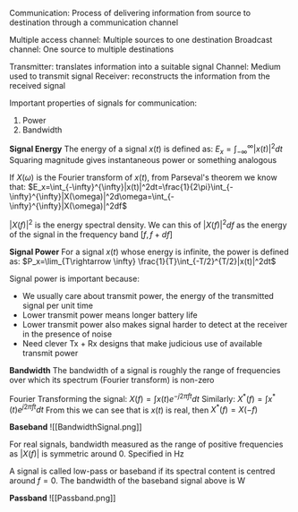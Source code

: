 Communication: Process of delivering information from source to destination through a communication channel

Multiple access channel: Multiple sources to one destination
Broadcast channel: One source to multiple destinations

Transmitter: translates information into a suitable signal
Channel: Medium used to transmit signal
Receiver: reconstructs the information from the received signal

Important properties of signals for communication:
1. Power
2. Bandwidth

**Signal Energy**
The energy of a signal $x(t)$ is defined as:
$E_x=\int_{-\infty}^{\infty}|x(t)|^2dt$
Squaring magnitude gives instantaneous power or something analogous

If $X(\omega)$ is the Fourier transform of $x(t)$, from Parseval's theorem we know that:
$E_x=\int_{-\infty}^{\infty}|x(t)|^2dt=\frac{1}{2\pi}\int_{-\infty}^{\infty}|X(\omega)|^2d\omega=\int_{-\infty}^{\infty}|X(\omega)|^2df$

$|X(f)|^2$ is the energy spectral density.
We can this of $|X(f)|^2df$ as the energy of the signal in the frequency band $[f,f+df]$

**Signal Power**
For a signal $x(t)$ whose energy is infinite, the power is defined as:
$P_x=\lim_{T\rightarrow \infty} \frac{1}{T}\int_{-T/2}^{T/2}|x(t)|^2dt$

Signal power is important because:
* We usually care about transmit power, the energy of the transmitted signal per unit time
* Lower transmit power means longer battery life
* Lower transmit power also makes signal harder to detect at the receiver in the presence of noise
* Need clever Tx + Rx designs that make judicious use of available transmit power

**Bandwidth**
The bandwidth of a signal is roughly the range of frequencies over which its spectrum (Fourier transform) is non-zero

Fourier Transforming the signal: $X(f)=\int x(t)e^{-j2\pi ft}dt$
Similarly: $X^*(f)=\int x^*(t)e^{j2\pi ft}dt$
From this we can see that is $x(t)$ is real, then $X^*(f)=X(-f)$

**Baseband**
![[BandwidthSignal.png]]

For real signals, bandwidth measured as the range of positive frequencies as $|X(f)|$ is symmetric around 0. Specified in Hz

A signal is called low-pass or baseband if its spectral content is centred around $f=0$.
The bandwidth of the baseband signal above is W

**Passband**
![[Passband.png]]
